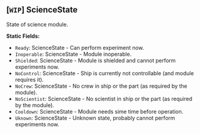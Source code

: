 ## \[`WIP`\] ScienceState

State of science module.


**Static Fields:**
- `Ready`: ScienceState - Can perform experiment now.
- `Inoperable`: ScienceState - Module inoperable.
- `Shielded`: ScienceState - Module is shielded and cannot perform experiments now.
- `NoControl`: ScienceState - Ship is currently not controllable (and module requires it).
- `NoCrew`: ScienceState - No crew in ship or the part (as required by the module).
- `NoScientist`: ScienceState - No scientist in ship or the part (as required by the module).
- `Cooldown`: ScienceState - Module needs sime time before operation.
- `Uknown`: ScienceState - Unknown state, probably cannot perform experiments now.
